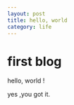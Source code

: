 ```yaml
---
layout: post 
title: hello, world
category: life
---
```



first blog
=

hello, world !

yes ,you got it.
